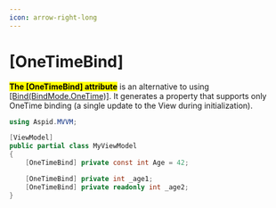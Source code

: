 ```yaml
---
icon: arrow-right-long
---
```


# \[OneTimeBind]

<mark style="color:$primary;">**The \[OneTimeBind] attribute**</mark> is an alternative to using [\[Bind(BindMode.OneTime)\]](bind.md#bind-bindmode-mode). It generates a property that supports only OneTime binding (a single update to the View during initialization).

```csharp
using Aspid.MVVM;

[ViewModel]
public partial class MyViewModel
{
    [OneTimeBind] private const int Age = 42;

    [OneTimeBind] private int _age1;
    [OneTimeBind] private readonly int _age2;
}
```
